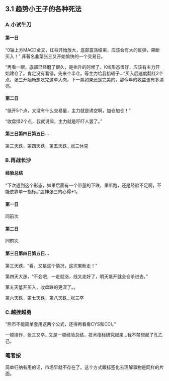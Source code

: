 ## 3.1 趋势小王子的各种死法

### A.小试牛刀
#### 第一日
“0轴上方MACD金叉，红柱开始放大，底部震荡结束，应该会有大的反弹，果断买入！” 非著名韭菜张三又开始愉快的一个交易日。

“再看一眼，底部已经磨了很久，是抬升的时候了。K线形态很好，应该有主力开始建仓了。肯定没有看错，先来个半仓。等主力给我抬轿子...”买入后速度翻红2个点，张三开始畅想吃完这单大肉，下一票如果还是完美的，那今年的收益该有多漂亮。

#### 第二日
“低开5个点，又没有什么交易量，主力就是诱空啊，加仓加仓！”

“收盘绿2个点，我就说嘛，主力就是吓吓人罢了。”

#### 第三日第四日第五日...
第三天跌，第四天跌，第五天跌...张三休克

### B.再战长沙
#### 经验总结
“下次遇到这个形态，如果后面有一个带量的下跌，果断跑，还是经验不足啊，不能依靠单一指标。”股神张三的心得+1。

#### 第一日
同前次

#### 第二日
同前次

#### 第三日第四日第五日...
第三天跌，“看，又是这个情况，这次果断走！”

第四天大涨，“不会吧，一走就涨，线又走好了，明天低开就全仓杀进去。”

第五天低开买入，收盘跌的更深了。。

第六天跌，第七天跌，第八天跌...张三卒

### C.越挫越勇
“熊市不能简单套用这两个公式，还得再看看CYS和CCI。”

一顿操作，张三又卒...又是一顿经验总结，技术指标研究起来...我不禁想起了孔乙己。

### 笔者按
简单归纳有用的话，市场早就不存在了。这个方式跟标签化去理解事物是同样的片面。

